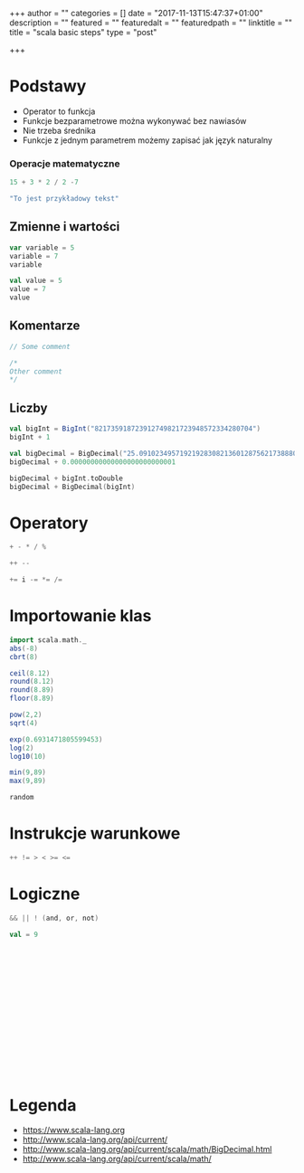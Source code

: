 +++
author = ""
categories = []
date = "2017-11-13T15:47:37+01:00"
description = ""
featured = ""
featuredalt = ""
featuredpath = ""
linktitle = ""
title = "scala basic steps"
type = "post"

+++

# Podstawy

* Operator to funkcja
* Funkcje bezparametrowe można wykonywać bez nawiasów
* Nie trzeba średnika
* Funkcje z jednym parametrem możemy zapisać jak język naturalny

### Operacje matematyczne

~~~Scala
15 + 3 * 2 / 2 -7

"To jest przykładowy tekst"
~~~

## Zmienne i wartości

~~~Scala
var variable = 5
variable = 7
variable
~~~

~~~Scala
val value = 5
value = 7
value
~~~

## Komentarze

~~~Scala
// Some comment

/*
Other comment
*/
~~~

## Liczby
~~~Scala
val bigInt = BigInt("821735918723912749821723948572334280704")
bigInt + 1

val bigDecimal = BigDecimal("25.09102349571921928308213601287562173888012")
bigDecimal + 0.00000000000000000000000001

bigDecimal + bigInt.toDouble
bigDecimal + BigDecimal(bigInt)
~~~

# Operatory
~~~Scala
+ - * / %
~~~

~~~Scala
++ --
~~~

~~~Scala
+= i -= *= /=
~~~

# Importowanie klas
~~~Scala
import scala.math._
abs(-8)
cbrt(8)

ceil(8.12)
round(8.12)
round(8.89)
floor(8.89)

pow(2,2)
sqrt(4)

exp(0.6931471805599453)
log(2)
log10(10)

min(9,89)
max(9,89)
~~~

~~~Scala
random
~~~

# Instrukcje warunkowe
~~~Scala
++ != > < >= <=
~~~

# Logiczne
~~~Scala
&& || ! (and, or, not)
~~~

~~~Scala
val = 9

~~~

~~~Scala
~~~

~~~Scala
~~~

~~~Scala
~~~

~~~Scala
~~~

~~~Scala
~~~

~~~Scala
~~~

~~~Scala
~~~

~~~Scala
~~~

~~~Scala
~~~

~~~Scala
~~~

~~~Scala
~~~

~~~Scala
~~~

~~~Scala
~~~

~~~Scala
~~~

~~~Scala
~~~

~~~Scala
~~~

~~~Scala
~~~






# Legenda
* https://www.scala-lang.org
* http://www.scala-lang.org/api/current/
* http://www.scala-lang.org/api/current/scala/math/BigDecimal.html
* http://www.scala-lang.org/api/current/scala/math/